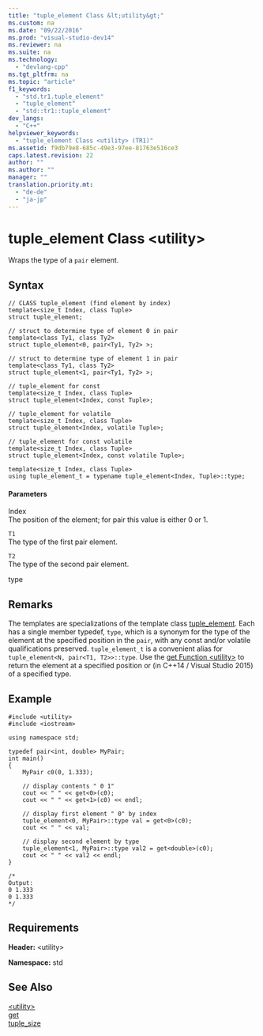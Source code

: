 ```yaml
---
title: "tuple_element Class &lt;utility&gt;"
ms.custom: na
ms.date: "09/22/2016"
ms.prod: "visual-studio-dev14"
ms.reviewer: na
ms.suite: na
ms.technology: 
  - "devlang-cpp"
ms.tgt_pltfrm: na
ms.topic: "article"
f1_keywords: 
  - "std.tr1.tuple_element"
  - "tuple_element"
  - "std::tr1::tuple_element"
dev_langs: 
  - "C++"
helpviewer_keywords: 
  - "tuple_element Class <utility> (TR1)"
ms.assetid: f9db79e8-685c-49e3-97ee-81763e516ce3
caps.latest.revision: 22
author: ""
ms.author: ""
manager: ""
translation.priority.mt: 
  - "de-de"
  - "ja-jp"
---
```

# tuple_element Class &lt;utility&gt;
Wraps the type of a `pair` element.  
  
## Syntax  
  
```  
// CLASS tuple_element (find element by index)  
template<size_t Index, class Tuple>  
struct tuple_element;  
  
// struct to determine type of element 0 in pair  
template<class Ty1, class Ty2>  
struct tuple_element<0, pair<Ty1, Ty2> >;  
  
// struct to determine type of element 1 in pair  
template<class Ty1, class Ty2>  
struct tuple_element<1, pair<Ty1, Ty2> >;  
  
// tuple_element for const  
template<size_t Index, class Tuple>  
struct tuple_element<Index, const Tuple>;  
  
// tuple_element for volatile  
template<size_t Index, class Tuple>  
struct tuple_element<Index, volatile Tuple>;  
  
// tuple_element for const volatile  
template<size_t Index, class Tuple>  
struct tuple_element<Index, const volatile Tuple>;  
  
template<size_t Index, class Tuple>  
using tuple_element_t = typename tuple_element<Index, Tuple>::type;  
```  
  
#### Parameters  
 Index  
 The position of the element; for pair this value is either 0 or 1.  
  
 `T1`  
 The type of the first pair element.  
  
 `T2`  
 The type of the second pair element.  
  
 type  
  
## Remarks  
 The templates are specializations of the template class [tuple_element](../vs140/tuple_element-class--tuple-.md). Each has a single member typedef, `type`, which is a synonym for the type of the element at the specified position in the `pair`, with any const and/or volatile qualifications preserved. `tuple_element_t` is a convenient alias for `tuple_element<N, pair<T1, T2>>::type`. Use the [get Function <utility\>](../vs140/-utility--functions.md#get_function__lt_utility_gt_) to return the element at a specified position or (in C++14 / Visual Studio 2015) of a specified type.  
  
## Example  
  
```  
#include <utility>   
#include <iostream>   
  
using namespace std;  
  
typedef pair<int, double> MyPair;  
int main()  
{  
    MyPair c0(0, 1.333);  
  
    // display contents " 0 1"   
    cout << " " << get<0>(c0);  
    cout << " " << get<1>(c0) << endl;  
  
    // display first element " 0" by index  
    tuple_element<0, MyPair>::type val = get<0>(c0);  
    cout << " " << val;  
  
    // display second element by type   
    tuple_element<1, MyPair>::type val2 = get<double>(c0);  
    cout << " " << val2 << endl;  
}  
  
/*  
Output:  
0 1.333  
0 1.333  
*/  
```  
  
## Requirements  
 **Header:** <utility\>  
  
 **Namespace:** std  
  
## See Also  
 [<utility\>](../vs140/-utility-.md)   
 [get](../vs140/-utility--functions.md#get_function__lt_utility_gt_)   
 [tuple_size](../vs140/tuple_size-class--utility-.md)